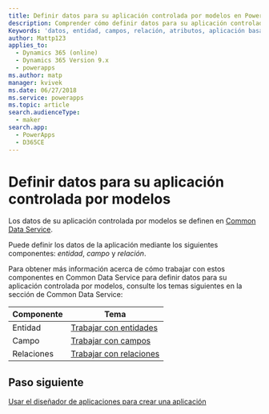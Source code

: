 ```yaml
---
title: Definir datos para su aplicación controlada por modelos en PowerApps | MicrosoftDocs
description: Comprender cómo definir datos para su aplicación controlada por modelos
Keywords: 'datos, entidad, campos, relación, atributos, aplicación basada en modelos'
author: Mattp123
applies_to:
  - Dynamics 365 (online)
  - Dynamics 365 Version 9.x
  - powerapps
ms.author: matp
manager: kvivek
ms.date: 06/27/2018
ms.service: powerapps
ms.topic: article
search.audienceType:
  - maker
search.app:
  - PowerApps
  - D365CE
---
```

# <a name="define-data-for-your-model-driven-app"></a>Definir datos para su aplicación controlada por modelos

Los datos de su aplicación controlada por modelos se definen en [Common Data Service](../common-data-service/data-platform-intro.md). 

Puede definir los datos de la aplicación mediante los siguientes componentes: *entidad*, *campo* y *relación*.

Para obtener más información acerca de cómo trabajar con estos componentes en Common Data Service para definir datos para su aplicación controlada por modelos, consulte los temas siguientes en la sección de Common Data Service:

|Componente |Tema|
|-----|----|
|Entidad| [Trabajar con entidades](../common-data-service/entity-overview.md)|
|Campo| [Trabajar con campos](../common-data-service/fields-overview.md)|
|Relaciones| [Trabajar con relaciones](../common-data-service/relationships-overview.md)|

## <a name="next-step"></a>Paso siguiente

[Usar el diseñador de aplicaciones para crear una aplicación](design-custom-business-apps-using-app-designer.md)
